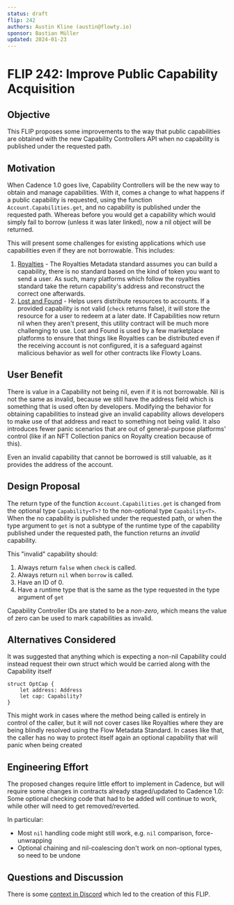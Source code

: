 ```yaml
---
status: draft
flip: 242
authors: Austin Kline (austin@flowty.io)
sponsor: Bastian Müller
updated: 2024-01-23
---
```


# FLIP 242: Improve Public Capability Acquisition

## Objective

This FLIP proposes some improvements to the way that public capabilities are obtained with the new Capability Controllers API when no capability is published under the requested path.

## Motivation

When Cadence 1.0 goes live, Capability Controllers will be the new way to obtain and manage capabilities. With it, comes a change to what happens if a public capability is requested, using the function `Account.Capabilities.get`, and no capability is published under the requested path.
Whereas before you would get a capability which would simply fail to borrow (unless it was later linked), now a nil object will be returned.

This will present some challenges for existing applications which use capabilities even if they are not borrowable. This includes:

1. [Royalties](https://github.com/onflow/flow-nft/blob/master/contracts/MetadataViews.cdc#L303) - The Royalties Metadata standard assumes you can build a capability, there is no standard based on the kind of token you want to send a user. As such, many
platforms which follow the royalties standard take the return capability's address and reconstruct the correct one afterwards.
2. [Lost and Found](https://github.com/Flowtyio/lost-and-found/blob/main/contracts/LostAndFound.cdc#L720) - Helps users distribute resources to accounts. If a provided capability is not valid
(`check` returns false), it will store the resource for a user to redeem at a later date. If Capabilities now return nil when they aren't present, this utility contract will be much more challenging
to use. Lost and Found is used by a few marketplace platforms to ensure that things like Royalties can be distributed even if the receiving account is not configured, it is a safeguard against malicious
behavior as well for other contracts like Flowty Loans.

## User Benefit

There is value in a Capability not being nil, even if it is not borrowable. 
Nil is not the same as invalid, because we still have the address field which is something that is used often by developers.
Modifying the behavior for obtaining capabilities to instead give an invalid capability allows developers to make use of that address and react to something not being valid. 
It also introduces fewer panic scenarios that are out of general-purpose platforms' control (like if an NFT Collection panics on Royalty creation because of this). 

Even an invalid capability that cannot be borrowed is still valuable, as it provides the address of the account.
## Design Proposal

The return type of the function `Account.Capabilities.get` is changed from the optional type `Capability<T>?` to the non-optional type `Capability<T>`.
When the no capability is published under the requested path, or when the type argument to `get` is not a subtype of the runtime type of the capability published under the requested path, the function returns an *invalid* capability.

This "invalid" capability should:

1. Always return `false` when `check` is called.
2. Always return `nil` when `borrow` is called.
3. Have an ID of 0.
4. Have a runtime type that is the same as the type requested in the type argument of `get`

Capability Controller IDs are stated to be a *non-zero*, which 
means the value of zero can be used to mark capabilities as invalid.

## Alternatives Considered

It was suggested that anything which is expecting a non-nil Capability could instead request their own struct which would be carried along with the Capability itself

```
struct OptCap {
    let address: Address
    let cap: Capability? 
}
```

This might work in cases where the method being called is entirely in control of the caller, but it will not cover cases like Royalties where they are being blindly resolved using the 
Flow Metadata Standard. In cases like that, the caller has no way to protect itself again an optional capability that will panic when being created


## Engineering Effort

The proposed changes require little effort to implement in Cadence, but will require some changes in contracts already staged/updated to Cadence 1.0: Some optional checking code that had to be added will continue to work, while other will need to get removed/reverted.

In particular:
- Most `nil` handling code might still work, e.g. `nil` comparison, force-unwrapping
- Optional chaining and nil-coalescing don't work on non-optional types, so need to be undone
## Questions and Discussion

There is some [context in Discord](https://discord.com/channels/613813861610684416/621847426201944074/1194733333658218647) which led to the creation of this FLIP.